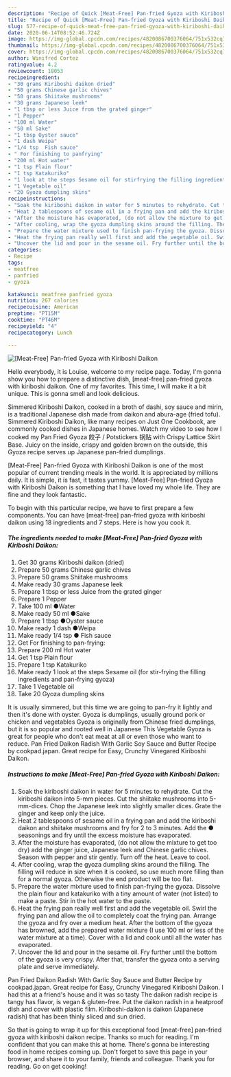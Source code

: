 ```yaml
---
description: "Recipe of Quick [Meat-Free] Pan-fried Gyoza with Kiriboshi Daikon"
title: "Recipe of Quick [Meat-Free] Pan-fried Gyoza with Kiriboshi Daikon"
slug: 577-recipe-of-quick-meat-free-pan-fried-gyoza-with-kiriboshi-daikon
date: 2020-06-14T08:52:46.724Z
image: https://img-global.cpcdn.com/recipes/4820086700376064/751x532cq70/meat-free-pan-fried-gyoza-with-kiriboshi-daikon-recipe-main-photo.jpg
thumbnail: https://img-global.cpcdn.com/recipes/4820086700376064/751x532cq70/meat-free-pan-fried-gyoza-with-kiriboshi-daikon-recipe-main-photo.jpg
cover: https://img-global.cpcdn.com/recipes/4820086700376064/751x532cq70/meat-free-pan-fried-gyoza-with-kiriboshi-daikon-recipe-main-photo.jpg
author: Winifred Cortez
ratingvalue: 4.2
reviewcount: 18053
recipeingredient:
- "30 grams Kiriboshi daikon dried"
- "50 grams Chinese garlic chives"
- "50 grams Shiitake mushrooms"
- "30 grams Japanese leek"
- "1 tbsp or less Juice from the grated ginger"
- "1 Pepper"
- "100 ml Water"
- "50 ml Sake"
- "1 tbsp Oyster sauce"
- "1 dash Weipa"
- "1/4 tsp  Fish sauce"
- " For finishing to panfrying"
- "200 ml Hot water"
- "1 tsp Plain flour"
- "1 tsp Katakuriko"
- "1 look at the steps Sesame oil for stirfrying the filling ingredients and panfrying gyoza"
- "1 Vegetable oil"
- "20 Gyoza dumpling skins"
recipeinstructions:
- "Soak the kiriboshi daikon in water for 5 minutes to rehydrate. Cut the kiriboshi daikon into 5-mm pieces. Cut the shiitake mushrooms into 5-mm-dices. Chop the Japanese leek into slightly smaller dices. Grate the ginger and keep only the juice."
- "Heat 2 tablespoons of sesame oil in a frying pan and add the kiriboshi daikon and shiitake mushrooms and fry for 2 to 3 minutes. Add the ● seasonings and fry until the excess moisture has evaporated."
- "After the moisture has evaporated, (do not allow the mixture to get too dry) add the ginger juice, Japanese leek and Chinese garlic chives. Season with pepper and stir gently. Turn off the heat. Leave to cool."
- "After cooling, wrap the gyoza dumpling skins around the filling. The filling will reduce in size when it is cooked, so use much more filling than for a normal gyoza. Otherwise the end product will be too flat."
- "Prepare the water mixture used to finish pan-frying the gyoza. Dissolve the plain flour and katakuriko with a tiny amount of water (not listed) to make a paste. Stir in the hot water to the paste."
- "Heat the frying pan really well first and add the vegetable oil. Swirl the frying pan and allow the oil to completely coat the frying pan. Arrange the gyoza and fry over a medium heat. After the bottom of the gyoza has browned,  add the prepared water mixture (I use 100 ml or less of the water mixture at a time). Cover with a lid and cook until all the water has evaporated."
- "Uncover the lid and pour in the sesame oil. Fry further until the bottom of the gyoza is very crispy. After that,  transfer the gyoza onto a serving plate and serve immediately."
categories:
- Recipe
tags:
- meatfree
- panfried
- gyoza

katakunci: meatfree panfried gyoza 
nutrition: 267 calories
recipecuisine: American
preptime: "PT15M"
cooktime: "PT46M"
recipeyield: "4"
recipecategory: Lunch

---
```



![[Meat-Free] Pan-fried Gyoza with Kiriboshi Daikon](https://img-global.cpcdn.com/recipes/4820086700376064/751x532cq70/meat-free-pan-fried-gyoza-with-kiriboshi-daikon-recipe-main-photo.jpg)

Hello everybody, it is Louise, welcome to my recipe page. Today, I'm gonna show you how to prepare a distinctive dish, [meat-free] pan-fried gyoza with kiriboshi daikon. One of my favorites. This time, I will make it a bit unique. This is gonna smell and look delicious.

Simmered Kiriboshi Daikon, cooked in a broth of dashi, soy sauce and mirin, is a traditional Japanese dish made from daikon and abura-age (fried tofu). Simmered Kiriboshi Daikon, like many recipes on Just One Cookbook, are commonly cooked dishes in Japanese homes. Watch my video to see how I cooked my Pan Fried Gyoza 餃子 / Potstickers 锅贴 with Crispy Lattice Skirt Base. Juicy on the inside, crispy and golden brown on the outside, this Gyoza recipe serves up Japanese pan-fried dumplings.

[Meat-Free] Pan-fried Gyoza with Kiriboshi Daikon is one of the most popular of current trending meals in the world. It is appreciated by millions daily. It is simple, it is fast, it tastes yummy. [Meat-Free] Pan-fried Gyoza with Kiriboshi Daikon is something that I have loved my whole life. They are fine and they look fantastic.


To begin with this particular recipe, we have to first prepare a few components. You can have [meat-free] pan-fried gyoza with kiriboshi daikon using 18 ingredients and 7 steps. Here is how you cook it.

<!--inarticleads1-->

##### The ingredients needed to make [Meat-Free] Pan-fried Gyoza with Kiriboshi Daikon:

1. Get 30 grams Kiriboshi daikon (dried)
1. Prepare 50 grams Chinese garlic chives
1. Prepare 50 grams Shiitake mushrooms
1. Make ready 30 grams Japanese leek
1. Prepare 1 tbsp or less Juice from the grated ginger
1. Prepare 1 Pepper
1. Take 100 ml ●Water
1. Make ready 50 ml ●Sake
1. Prepare 1 tbsp ●Oyster sauce
1. Make ready 1 dash ●Weipa
1. Make ready 1/4 tsp ● Fish sauce
1. Get  For finishing to pan-frying:
1. Prepare 200 ml Hot water
1. Get 1 tsp Plain flour
1. Prepare 1 tsp Katakuriko
1. Make ready 1 look at the steps Sesame oil (for stir-frying the filling ingredients and pan-frying gyoza)
1. Take 1 Vegetable oil
1. Take 20 Gyoza dumpling skins


It is usually simmered, but this time we are going to pan-fry it lightly and then it&#39;s done with oyster. Gyoza is dumplings, usually ground pork or chicken and vegetables Gyoza is originally from Chinese fried dumplings, but it is so popular and rooted well in Japanese This Vegetable Gyoza is great for people who don&#39;t eat meat at all or even those who want to reduce. Pan Fried Daikon Radish With Garlic Soy Sauce and Butter Recipe by cookpad.japan. Great recipe for Easy, Crunchy Vinegared Kiriboshi Daikon. 

<!--inarticleads2-->

##### Instructions to make [Meat-Free] Pan-fried Gyoza with Kiriboshi Daikon:

1. Soak the kiriboshi daikon in water for 5 minutes to rehydrate. Cut the kiriboshi daikon into 5-mm pieces. Cut the shiitake mushrooms into 5-mm-dices. Chop the Japanese leek into slightly smaller dices. Grate the ginger and keep only the juice.
1. Heat 2 tablespoons of sesame oil in a frying pan and add the kiriboshi daikon and shiitake mushrooms and fry for 2 to 3 minutes. Add the ● seasonings and fry until the excess moisture has evaporated.
1. After the moisture has evaporated, (do not allow the mixture to get too dry) add the ginger juice, Japanese leek and Chinese garlic chives. Season with pepper and stir gently. Turn off the heat. Leave to cool.
1. After cooling, wrap the gyoza dumpling skins around the filling. The filling will reduce in size when it is cooked, so use much more filling than for a normal gyoza. Otherwise the end product will be too flat.
1. Prepare the water mixture used to finish pan-frying the gyoza. Dissolve the plain flour and katakuriko with a tiny amount of water (not listed) to make a paste. Stir in the hot water to the paste.
1. Heat the frying pan really well first and add the vegetable oil. Swirl the frying pan and allow the oil to completely coat the frying pan. Arrange the gyoza and fry over a medium heat. After the bottom of the gyoza has browned,  add the prepared water mixture (I use 100 ml or less of the water mixture at a time). Cover with a lid and cook until all the water has evaporated.
1. Uncover the lid and pour in the sesame oil. Fry further until the bottom of the gyoza is very crispy. After that,  transfer the gyoza onto a serving plate and serve immediately.


Pan Fried Daikon Radish With Garlic Soy Sauce and Butter Recipe by cookpad.japan. Great recipe for Easy, Crunchy Vinegared Kiriboshi Daikon. I had this at a friend&#39;s house and it was so tasty The daikon radish recipe is tangy has flavor, is vegan &amp; gluten-free. Put the daikon radish in a heatproof dish and cover with plastic film. Kiriboshi-daikon is daikon (Japanese radish) that has been thinly sliced and sun dried. 

So that is going to wrap it up for this exceptional food [meat-free] pan-fried gyoza with kiriboshi daikon recipe. Thanks so much for reading. I'm confident that you can make this at home. There's gonna be interesting food in home recipes coming up. Don't forget to save this page in your browser, and share it to your family, friends and colleague. Thank you for reading. Go on get cooking!
